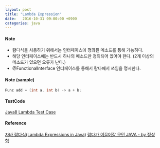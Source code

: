 ```yaml
---
layout: post
title: "Lambda Expression"
date:   2016-10-31 09:00:00 +0900
categories: java
---
```


#### Note
- 람다식을 사용하기 위해서는 인터페이스에 정의된 메소드를 통해 가능하다.
- 해당 인터페이스에는 반드시 하나의 메소드만 정의되어 있어야 한다. (2개 이상의 메소드가 있으면 오류가 난다.)
- @FunctionalInterface 인터페이스를 통해서 람다에서 쓰임을 명시한다.

#### Note (sample)
~~~java
Func add = (int a, int b) -> a + b;
~~~

#### TestCode
[Java8 Lambda Test Case](https://github.com/simongs/study-boot/blob/develop/boot-test/src/test/java/com/dasolute/simons/test/java8/JavaLambdaTest.java)

#### Reference
[자바 람다식(Lambda Expressions in Java)](http://jdm.kr/blog/181)
[람다가 이끌어갈 모던 JAVA - by 정상혁](http://d2.naver.com/helloworld/4911107)